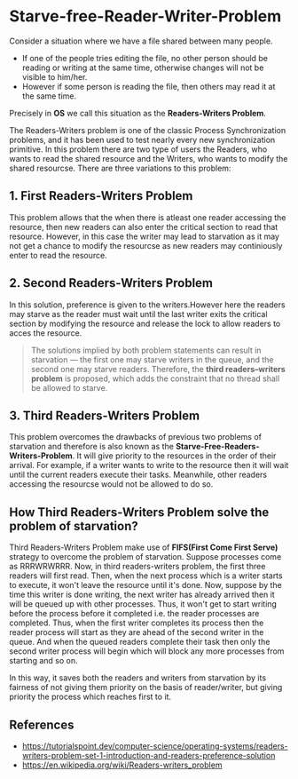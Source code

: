 # Starve-free-Reader-Writer-Problem

Consider a situation where we have a file shared between many people.

  * If one of the people tries editing the file, no other person should be reading or writing at the same time, otherwise changes will not be visible to him/her.
  * However if some person is reading the file, then others may read it at the same time.

Precisely in **OS** we call this situation as the **Readers-Writers Problem**.

The Readers-Writers problem is one of the classic Process Synchronization problems, and it has been used to test nearly every new synchronization primitive. In
this problem there are two type of users the Readers, who wants to read the shared resource and the Writers, who wants to modify the shared resourcse. There are three
variations to this problem:

## 1. First Readers-Writers Problem

This problem allows that the when there is atleast one reader accessing the resource, then new readers can also enter the critical section to read that resource. However, in this case the writer may lead to starvation as it may not get a chance to modify the resourcse as new readers may continiously enter to read the resource.

## 2. Second Readers-Writers Problem

In this solution, preference is given to the writers.However here the readers may starve as the reader must wait until the last writer exits the critical section by modifying the resource and release the lock to allow readers to acces the resource.

> The solutions implied by both problem statements can result in starvation — the first one may starve writers in the queue, and the second one may starve readers. Therefore, the **third readers–writers problem** is proposed, which adds the constraint that no thread shall be allowed to starve.

## 3. Third Readers-Writers Problem

This problem overcomes the drawbacks of previous two problems of starvation and therefore is also known as the **Starve-Free-Readers-Writers-Problem**. It will give priority to the resources in the order of their arrival. For example, if a writer wants to write to the resource then it will wait until the current readers execute their tasks. Meanwhile, other readers accessing the resourcse would not be allowed to do so.

## How Third Readers-Writers Problem solve the problem of starvation?

Third Readers-Writers Problem make use of **FIFS(First Come First Serve)** strategy to overcome the problem of starvation. Suppose processes come as RRRWRWRRR. Now, in third readers-writers problem, the first three readers will first read. Then, when the next process which is a writer starts to execute, it won't leave the resource until it's done. Now, suppose by the time this writer is done writing, the next writer has already arrived then it will be queued up with other processes. Thus, it won't get to start writing before the process before it completed i.e. the reader processes are completed. Thus, when the first writer completes its process then the reader process will start as they are ahead of the second writer in the queue. And when the queued readers complete their task then only the second writer process will begin which will block any more processes from starting and so on.

In this way, it saves both the readers and writers from starvation by its fairness of not giving them priority on the basis of reader/writer, but giving priority the process which reaches first to it.

## References

* <https://tutorialspoint.dev/computer-science/operating-systems/readers-writers-problem-set-1-introduction-and-readers-preference-solution>
* https://en.wikipedia.org/wiki/Readers-writers_problem
